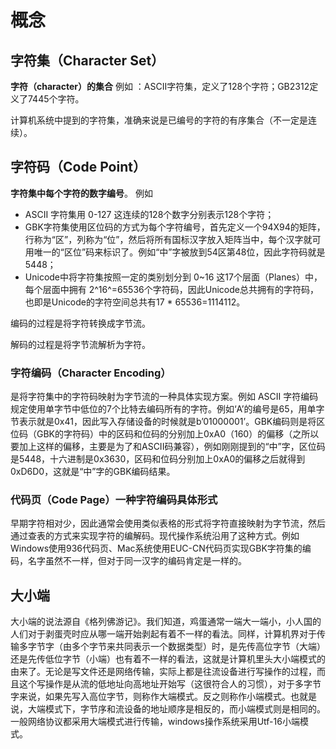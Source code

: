 # 概念

## 字符集（Character Set）

**字符（character）的集合**
例如 ：ASCII字符集，定义了128个字符；GB2312定义了7445个字符。

计算机系统中提到的字符集，准确来说是已编号的字符的有序集合（不一定是连续）。

## 字符码（Code Point）

**字符集中每个字符的数字编号**。
例如 
- ASCII 字符集用 0-127 这连续的128个数字分别表示128个字符；
- GBK字符集使用区位码的方式为每个字符编号，首先定义一个94X94的矩阵，行称为“区”，列称为“位”，然后将所有国标汉字放入矩阵当中，每个汉字就可用唯一的“区位”码来标识了。例如“中”字被放到54区第48位，因此字符码就是5448；
- Unicode中将字符集按照一定的类别划分到 0~16 这17个层面（Planes）中，每个层面中拥有 2^16^=65536个字符码，因此Unicode总共拥有的字符码，也即是Unicode的字符空间总共有17 * 65536=1114112。

编码的过程是将字符转换成字节流。

解码的过程是将字节流解析为字符。

### 字符编码（Character Encoding）

是将字符集中的字符码映射为字节流的一种具体实现方案。例如 ASCII 字符编码规定使用单字节中低位的7个比特去编码所有的字符。例如‘A’的编号是65，用单字节表示就是0x41，因此写入存储设备的时候就是b’01000001’。GBK编码则是将区位码（GBK的字符码）中的区码和位码的分别加上0xA0（160）的偏移（之所以要加上这样的偏移，主要是为了和ASCII码兼容），例如刚刚提到的“中”字，区位码是5448，十六进制是0x3630，区码和位码分别加上0xA0的偏移之后就得到0xD6D0，这就是“中”字的GBK编码结果。

### 代码页（Code Page）一种字符编码具体形式

早期字符相对少，因此通常会使用类似表格的形式将字符直接映射为字节流，然后通过查表的方式来实现字符的编解码。现代操作系统沿用了这种方式。例如Windows使用936代码页、Mac系统使用EUC-CN代码页实现GBK字符集的编码，名字虽然不一样，但对于同一汉字的编码肯定是一样的。

## 大小端

大小端的说法源自《格列佛游记》。我们知道，鸡蛋通常一端大一端小，小人国的人们对于剥蛋壳时应从哪一端开始剥起有着不一样的看法。同样，计算机界对于传输多字节字（由多个字节来共同表示一个数据类型）时，是先传高位字节（大端）还是先传低位字节（小端）也有着不一样的看法，这就是计算机里头大小端模式的由来了。无论是写文件还是网络传输，实际上都是往流设备进行写操作的过程，而且这个写操作是从流的低地址向高地址开始写（这很符合人的习惯），对于多字节字来说，如果先写入高位字节，则称作大端模式。反之则称作小端模式。也就是说，大端模式下，字节序和流设备的地址顺序是相反的，而小端模式则是相同的。一般网络协议都采用大端模式进行传输，windows操作系统采用Utf-16小端模式。